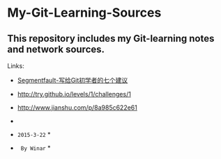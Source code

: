 # My-Git-Learning-Sources
This repository includes my Git-learning notes and network sources.
---
Links:
* [Segmentfault-写给Git初学者的七个建议](http://segmentfault.com/a/1190000000369293)
* http://try.github.io/levels/1/challenges/1
* http://www.jianshu.com/p/8a985c622e61
* 


* `2015-3-22` *
* ` By Winar` *
